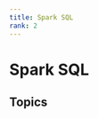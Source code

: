 ```yaml
---
title: Spark SQL
rank: 2
---
```


# Spark SQL

## Topics

<PageList :data="data" :prefix="['guide', 'sql']" />

<script setup>
import PageList from "@theme/components/PageList.vue";
import { data } from "./index.data.ts";
</script>
